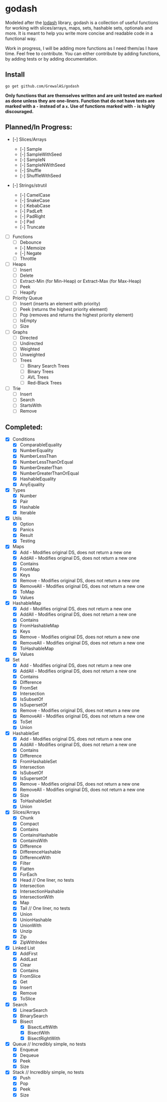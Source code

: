 # godash

Modeled after the [lodash](https://lodash.com/) library, godash is a collection of useful functions for working with
slices/arrays, maps, sets, hashable sets, optionals and more. It is meant to help you write more concise and readable
code in a functional way.

Work in progress, I will be adding more functions as I need them/as I have time.
Feel free to contribute. You can either contribute by adding functions, by adding tests or by adding documentation.

## Install

```shell
go get github.com/GrewalAS/godash
```

**Only functions that are themselves written and are unit tested are marked as done unless they are one-liners. Function
that do not have tests are marked with a `-` instead of a `x`. Use of functions marked with `-` is highly discouraged.**

## Planned/In Progress:

- [-] Slices/Arrays
    - [-] Sample
    - [-] SampleWithSeed
    - [-] SampleN
    - [-] SampleNWithSeed
    - [-] Shuffle
    - [-] ShuffleWithSeed

- [-] Strings/strutil
    - [-] CamelCase
    - [-] SnakeCase
    - [-] KebabCase
    - [-] PadLeft
    - [-] PadRight
    - [-] Pad
    - [-] Truncate

- [ ] Functions
    - [ ] Debounce
    - [-] Memoize
    - [-] Negate
    - [ ] Throttle

- [ ] Heaps
    - [ ] Insert
    - [ ] Delete
    - [ ] Extract-Min (for Min-Heap) or Extract-Max (for Max-Heap)
    - [ ] Peek
    - [ ] Heapify

- [ ] Priority Queue
    - [ ] Insert (inserts an element with priority)
    - [ ] Peek (returns the highest priority element)
    - [ ] Pop (removes and returns the highest priority element)
    - [ ] IsEmpty
    - [ ] Size

- [ ] Graphs
    - [ ] Directed
    - [ ] Undirected
    - [ ] Weighted
    - [ ] Unweighted
    - [ ] Trees
        - [ ] Binary Search Trees
        - [ ] Binary Trees
        - [ ] AVL Trees
        - [ ] Red-Black Trees

- [ ] Trie
    - [ ] Insert
    - [ ] Search
    - [ ] StartsWith
    - [ ] Remove

## Completed:

- [x] Conditions
    - [x] ComparableEquality
    - [x] NumberEquality
    - [x] NumberLessThan
    - [x] NumberLessThanOrEqual
    - [x] NumberGreaterThan
    - [x] NumberGreaterThanOrEqual
    - [x] HashableEquality
    - [x] AnyEquality

- [x] Types
    - [x] Number
    - [x] Pair
    - [x] Hashable
    - [x] Iterable

- [x] Utils
    - [x] Option
    - [x] Panics
    - [x] Result
    - [x] Testing

- [x] Maps
    - [x] Add - Modifies original DS, does not return a new one
    - [x] AddAll - Modifies original DS, does not return a new one
    - [x] Contains
    - [x] FromMap
    - [x] Keys
    - [x] Remove - Modifies original DS, does not return a new one
    - [x] RemoveAll - Modifies original DS, does not return a new one
    - [x] ToMap
    - [x] Values

- [x] HashableMap
    - [x] Add - Modifies original DS, does not return a new one
    - [x] AddAll - Modifies original DS, does not return a new one
    - [x] Contains
    - [x] FromHashableMap
    - [x] Keys
    - [x] Remove - Modifies original DS, does not return a new one
    - [x] RemoveAll - Modifies original DS, does not return a new one
    - [x] ToHashableMap
    - [x] Values

- [x] Set
    - [x] Add - Modifies original DS, does not return a new one
    - [x] AddAll - Modifies original DS, does not return a new one
    - [x] Contains
    - [x] Difference
    - [x] FromSet
    - [x] Intersection
    - [x] IsSubsetOf
    - [x] IsSupersetOf
    - [x] Remove - Modifies original DS, does not return a new one
    - [x] RemoveAll - Modifies original DS, does not return a new one
    - [x] ToSet
    - [x] Union

- [x] HashableSet
    - [x] Add - Modifies original DS, does not return a new one
    - [x] AddAll - Modifies original DS, does not return a new one
    - [x] Contains
    - [x] Difference
    - [x] FromHashableSet
    - [x] Intersection
    - [x] IsSubsetOf
    - [x] IsSupersetOf
    - [x] Remove - Modifies original DS, does not return a new one
    - [x] RemoveAll - Modifies original DS, does not return a new one
    - [x] Size
    - [x] ToHashableSet
    - [x] Union

- [x] Slices/Arrays
    - [x] Chunk
    - [x] Compact
    - [x] Contains
    - [x] ContainsHashable
    - [x] ContainsWith
    - [x] Difference
    - [x] DifferenceHashable
    - [x] DifferenceWith
    - [x] Filter
    - [x] Flatten
    - [x] ForEach
    - [x] Head // One liner, no tests
    - [x] Intersection
    - [x] IntersectionHashable
    - [x] IntersectionWith
    - [x] Map
    - [x] Tail // One liner, no tests
    - [x] Union
    - [x] UnionHashable
    - [x] UnionWith
    - [x] Unzip
    - [x] Zip
    - [x] ZipWithIndex

- [x] Linked List
    - [x] AddFirst
    - [x] AddLast
    - [x] Clear
    - [x] Contains
    - [x] FromSlice
    - [x] Get
    - [x] Insert
    - [x] Remove
    - [x] ToSlice

- [x] Search
    - [x] LinearSearch
    - [x] BinarySearch
    - [x] Bisect
        - [x] BisectLeftWith
        - [x] BisectWith
        - [x] BisectRightWith

- [x] Queue // Incredibly simple, no tests
    - [x] Enqueue
    - [x] Dequeue
    - [x] Peek
    - [x] Size

- [x] Stack // Incredibly simple, no tests
    - [x] Push
    - [x] Pop
    - [x] Peek
    - [x] Size
